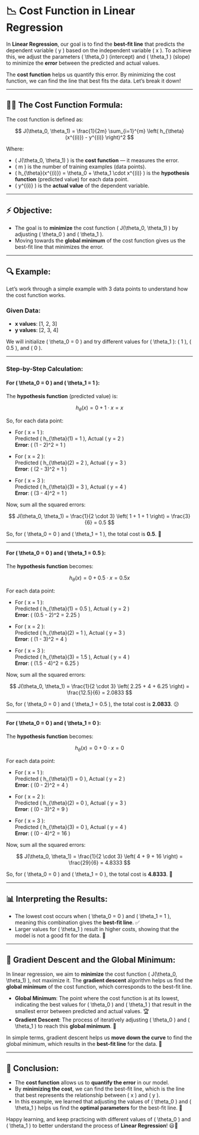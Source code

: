 # 📉 **Cost Function in Linear Regression**

In **Linear Regression**, our goal is to find the **best-fit line** that predicts the dependent variable \( y \) based on the independent variable \( x \). To achieve this, we adjust the parameters \( \theta_0 \) (intercept) and \( \theta_1 \) (slope) to minimize the **error** between the predicted and actual values.

The **cost function** helps us quantify this error. By minimizing the cost function, we can find the line that best fits the data. Let’s break it down!

---

## 🧑‍🏫 **The Cost Function Formula:**

The cost function is defined as:

$$
J(\theta_0, \theta_1) = \frac{1}{2m} \sum_{i=1}^{m} \left( h_{\theta}(x^{(i)}) - y^{(i)} \right)^2
$$

Where:

- \( J(\theta_0, \theta_1) \) is the **cost function** — it measures the error.
- \( m \) is the number of training examples (data points).
- \( h\_{\theta}(x^{(i)}) = \theta_0 + \theta_1 \cdot x^{(i)} \) is the **hypothesis function** (predicted value) for each data point.
- \( y^{(i)} \) is the **actual value** of the dependent variable.

---

## ⚡ **Objective:**

- The goal is to **minimize** the cost function \( J(\theta_0, \theta_1) \) by adjusting \( \theta_0 \) and \( \theta_1 \).
- Moving towards the **global minimum** of the cost function gives us the best-fit line that minimizes the error.

---

## 🔍 **Example:**

Let’s work through a simple example with 3 data points to understand how the cost function works.

### **Given Data:**

- **x values**: [1, 2, 3]
- **y values**: [2, 3, 4]

We will initialize \( \theta_0 = 0 \) and try different values for \( \theta_1 \): \( 1 \), \( 0.5 \), and \( 0 \).

---

### **Step-by-Step Calculation:**

#### **For \( \theta_0 = 0 \) and \( \theta_1 = 1 \):**

The **hypothesis function** (predicted value) is:

$$
h_{\theta}(x) = 0 + 1 \cdot x = x
$$

So, for each data point:

- For \( x = 1 \):  
  Predicted \( h\_{\theta}(1) = 1 \), Actual \( y = 2 \)  
  **Error**: \( (1 - 2)^2 = 1 \)

- For \( x = 2 \):  
  Predicted \( h\_{\theta}(2) = 2 \), Actual \( y = 3 \)  
  **Error**: \( (2 - 3)^2 = 1 \)

- For \( x = 3 \):  
  Predicted \( h\_{\theta}(3) = 3 \), Actual \( y = 4 \)  
  **Error**: \( (3 - 4)^2 = 1 \)

Now, sum all the squared errors:

$$
J(\theta_0, \theta_1) = \frac{1}{2 \cdot 3} \left( 1 + 1 + 1 \right) = \frac{3}{6} = 0.5
$$

So, for \( \theta_0 = 0 \) and \( \theta_1 = 1 \), the total cost is **0.5**. 🎯

---

#### **For \( \theta_0 = 0 \) and \( \theta_1 = 0.5 \):**

The **hypothesis function** becomes:

$$
h_{\theta}(x) = 0 + 0.5 \cdot x = 0.5x
$$

For each data point:

- For \( x = 1 \):  
  Predicted \( h\_{\theta}(1) = 0.5 \), Actual \( y = 2 \)  
  **Error**: \( (0.5 - 2)^2 = 2.25 \)

- For \( x = 2 \):  
  Predicted \( h\_{\theta}(2) = 1 \), Actual \( y = 3 \)  
  **Error**: \( (1 - 3)^2 = 4 \)

- For \( x = 3 \):  
  Predicted \( h\_{\theta}(3) = 1.5 \), Actual \( y = 4 \)  
  **Error**: \( (1.5 - 4)^2 = 6.25 \)

Now, sum all the squared errors:

$$
J(\theta_0, \theta_1) = \frac{1}{2 \cdot 3} \left( 2.25 + 4 + 6.25 \right) = \frac{12.5}{6} = 2.0833
$$

So, for \( \theta_0 = 0 \) and \( \theta_1 = 0.5 \), the total cost is **2.0833**. 😕

---

#### **For \( \theta_0 = 0 \) and \( \theta_1 = 0 \):**

The **hypothesis function** becomes:

$$
h_{\theta}(x) = 0 + 0 \cdot x = 0
$$

For each data point:

- For \( x = 1 \):  
  Predicted \( h\_{\theta}(1) = 0 \), Actual \( y = 2 \)  
  **Error**: \( (0 - 2)^2 = 4 \)

- For \( x = 2 \):  
  Predicted \( h\_{\theta}(2) = 0 \), Actual \( y = 3 \)  
  **Error**: \( (0 - 3)^2 = 9 \)

- For \( x = 3 \):  
  Predicted \( h\_{\theta}(3) = 0 \), Actual \( y = 4 \)  
  **Error**: \( (0 - 4)^2 = 16 \)

Now, sum all the squared errors:

$$
J(\theta_0, \theta_1) = \frac{1}{2 \cdot 3} \left( 4 + 9 + 16 \right) = \frac{29}{6} = 4.8333
$$

So, for \( \theta_0 = 0 \) and \( \theta_1 = 0 \), the total cost is **4.8333**. 😬

---

## 📊 **Interpreting the Results:**

- The lowest cost occurs when \( \theta_0 = 0 \) and \( \theta_1 = 1 \), meaning this combination gives the **best-fit line**. ✅
- Larger values for \( \theta_1 \) result in higher costs, showing that the model is not a good fit for the data. 🚫

---

## 🚀 **Gradient Descent and the Global Minimum:**

In linear regression, we aim to **minimize** the cost function \( J(\theta_0, \theta_1) \), not maximize it. The **gradient descent** algorithm helps us find the **global minimum** of the cost function, which corresponds to the best-fit line.

- **Global Minimum**: The point where the cost function is at its lowest, indicating the best values for \( \theta_0 \) and \( \theta_1 \) that result in the smallest error between predicted and actual values. 🏆
- **Gradient Descent**: The process of iteratively adjusting \( \theta_0 \) and \( \theta_1 \) to reach this **global minimum**. 🔄

In simple terms, gradient descent helps us **move down the curve** to find the global minimum, which results in the **best-fit line** for the data. 🚀

---

## 🚀 **Conclusion:**

- The **cost function** allows us to **quantify the error** in our model.
- By **minimizing the cost**, we can find the best-fit line, which is the line that best represents the relationship between \( x \) and \( y \).
- In this example, we learned that adjusting the values of \( \theta_0 \) and \( \theta_1 \) helps us find the **optimal parameters** for the best-fit line. 🎯

Happy learning, and keep practicing with different values of \( \theta_0 \) and \( \theta_1 \) to better understand the process of **Linear Regression**! 😃🎉
